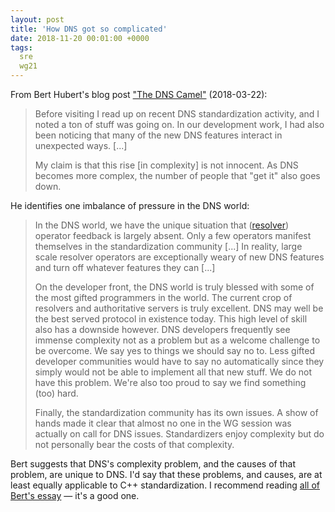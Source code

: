 ```yaml
---
layout: post
title: 'How DNS got so complicated'
date: 2018-11-20 00:01:00 +0000
tags:
  sre
  wg21
---
```


From Bert Hubert's blog post
["The DNS Camel"](https://blog.powerdns.com/2018/03/22/the-dns-camel-or-the-rise-in-dns-complexit/) (2018-03-22):

> Before visiting I read up on recent DNS standardization activity,
> and I noted a ton of stuff was going on. In our development work,
> I had also been noticing that many of the new DNS features interact
> in unexpected ways. [...]
>
> My claim is that this rise [in complexity] is not innocent.
> As DNS becomes more complex, the number of people that "get it" also goes down. 

He identifies one imbalance of pressure in the DNS world:

> In the DNS world, we have the unique situation that ([resolver](https://icannwiki.org/Domain_Name_Resolvers))
> operator feedback is largely absent. Only a few operators manifest themselves in the standardization community [...]
> In reality, large scale resolver operators are exceptionally weary of new DNS features
> and turn off whatever features they can [...]
>
> On the developer front, the DNS world is truly blessed with some of the most gifted programmers in the world.
> The current crop of resolvers and authoritative servers is truly excellent. DNS may well be the best served
> protocol in existence today. This high level of skill also has a downside however. DNS developers frequently
> see immense complexity not as a problem but as a welcome challenge to be overcome. We say yes to things we
> should say no to. Less gifted developer communities would have to say no automatically since they simply
> would not be able to implement all that new stuff. We do not have this problem. We're also too proud to
> say we find something (too) hard.
>
> Finally, the standardization community has its own issues. A show of hands made it clear that
> almost no one in the WG session was actually on call for DNS issues. Standardizers enjoy complexity
> but do not personally bear the costs of that complexity.

Bert suggests that DNS's complexity problem, and the causes of that problem, are unique to DNS.
I'd say that these problems, and causes, are at least equally applicable to C++ standardization.
I recommend reading [all of Bert's essay](https://blog.powerdns.com/2018/03/22/the-dns-camel-or-the-rise-in-dns-complexit/) — it's a good one.
